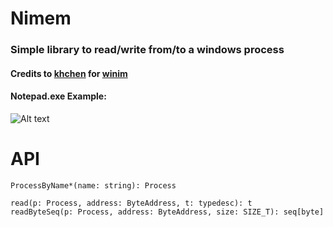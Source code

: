 # Nimem
### Simple library to read/write from/to a windows process
#### Credits to [khchen](https://github.com/khchen/winim) for [winim](https://github.com/khchen/winim)
#### Notepad.exe Example:
![Alt text](https://s7.gifyu.com/images/tkwnvblAXx.gif)

# API
```
ProcessByName*(name: string): Process

read(p: Process, address: ByteAddress, t: typedesc): t
readByteSeq(p: Process, address: ByteAddress, size: SIZE_T): seq[byte]
```